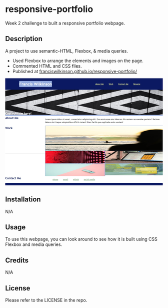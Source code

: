 # responsive-portfolio
Week 2 challenge to built a responsive portfolio webpage.

## Description

A project to use semantic-HTML, Flexbox, & media queries.

- Used Flexbox to arrange the elements and images on the page.
- Commented HTML and CSS files.
- Published at [franciswilkinson.github.io/responsive-portfolio/](linkurlhttps://franciswilkinson.github.io/responsive-portfolio/)

![Francis Wilkinson's Responsive Portfolio](https://github.com/franciswilkinson/responsive-portfolio/blob/main/images/screenshot_franciswilkinson.github.io.jpeg "Responsive Portfolio")


## Installation

N/A

## Usage

To use this webpage, you can look around to see how it is built using CSS Flexbox and media queries. 

## Credits

N/A

## License

Please refer to the LICENSE in the repo.